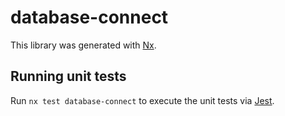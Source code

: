 # database-connect

This library was generated with [Nx](https://nx.dev).

## Running unit tests

Run `nx test database-connect` to execute the unit tests via [Jest](https://jestjs.io).
